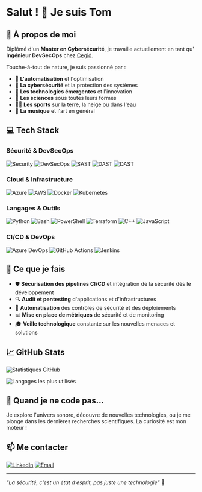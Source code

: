 # Salut ! 👋 Je suis Tom

## 🚀 À propos de moi

Diplômé d'un **Master en Cybersécurité**, je travaille actuellement en tant qu' **Ingénieur DevSecOps** chez [Cegid](https://www.cegid.com/fr/).

Touche-à-tout de nature, je suis passionné par :
- 🔄 **L'automatisation** et l'optimisation
- 🔐 **La cybersécurité** et la protection des systèmes
- 🎯 **Les technologies émergentes** et l'innovation
- 🔬 **Les sciences** sous toutes leurs formes
- 🏄‍♂️ **Les sports** sur la terre, la neige ou dans l'eau
- 🎵 **La musique** et l'art en général

## 💻 Tech Stack

### Sécurité & DevSecOps
![Security](https://img.shields.io/badge/Security-Expert-red?style=flat-square)
![DevSecOps](https://img.shields.io/badge/DevSecOps-Specialist-orange?style=flat-square)
![SAST](https://img.shields.io/badge/SAST-SonarQube-4E9BCD?style=flat-square)
![DAST](https://img.shields.io/badge/DAST-OWASP_ZAP-purple?style=flat-square)
![DAST](https://img.shields.io/badge/DAST-BURP-purple?style=flat-square)

### Cloud & Infrastructure
![Azure](https://img.shields.io/badge/Azure-0078D4?style=flat-square&logo=microsoft-azure&logoColor=white)
![AWS](https://img.shields.io/badge/AWS-232F3E?style=flat-square&logo=amazon-aws&logoColor=white)
![Docker](https://img.shields.io/badge/Docker-2496ED?style=flat-square&logo=docker&logoColor=white)
![Kubernetes](https://img.shields.io/badge/Kubernetes-326CE5?style=flat-square&logo=kubernetes&logoColor=white)

### Langages & Outils
![Python](https://img.shields.io/badge/Python-3776AB?style=flat-square&logo=python&logoColor=white)
![Bash](https://img.shields.io/badge/Bash-4EAA25?style=flat-square&logo=gnu-bash&logoColor=white)
![PowerShell](https://img.shields.io/badge/PowerShell-5391FE?style=flat-square&logo=powershell&logoColor=white)
![Terraform](https://img.shields.io/badge/Terraform-623CE4?style=flat-square&logo=terraform&logoColor=white)
![C++](https://img.shields.io/badge/C++-5391FE?style=flat-square&logo=C++&logoColor=white)
![JavaScript](https://img.shields.io/badge/JavaScript-3776AB?style=flat-square&logo=javascript&logoColor=white)

### CI/CD & DevOps
![Azure DevOps](https://img.shields.io/badge/Azure_DevOps-0078D7?style=flat-square&logo=azure-devops&logoColor=white)
![GitHub Actions](https://img.shields.io/badge/GitHub_Actions-2088FF?style=flat-square&logo=github-actions&logoColor=white)
![Jenkins](https://img.shields.io/badge/Jenkins-D24939?style=flat-square&logo=jenkins&logoColor=white)

## 🎯 Ce que je fais

- 🛡️ **Sécurisation des pipelines CI/CD** et intégration de la sécurité dès le développement
- 🔍 **Audit et pentesting** d'applications et d'infrastructures
- 🤖 **Automatisation** des contrôles de sécurité et des déploiements
- 📊 **Mise en place de métriques** de sécurité et de monitoring
- 🎓 **Veille technologique** constante sur les nouvelles menaces et solutions

## 📈 GitHub Stats

![Statistiques GitHub](https://github-readme-stats.vercel.app/api?username=TomNicoli&show_icons=true&theme=radical&hide_border=true&count_private=true)

![Langages les plus utilisés](https://github-readme-stats.vercel.app/api/top-langs/?username=TomNicoli&layout=compact&theme=radical&hide_border=true)

## 🎵 Quand je ne code pas...

Je explore l'univers sonore, découvre de nouvelles technologies, ou je me plonge dans les dernières recherches scientifiques. La curiosité est mon moteur !

## 📫 Me contacter

[![LinkedIn](https://img.shields.io/badge/LinkedIn-0077B5?style=flat-square&logo=linkedin&logoColor=white)](https://linkedin.com/in/tomncl)
[![Email](https://img.shields.io/badge/Email-D14836?style=flat-square&logo=gmail&logoColor=white)](mailto:tom.nicoli.pro@gmail.com)

---

*"La sécurité, c'est un état d'esprit, pas juste une technologie"* 🔐
